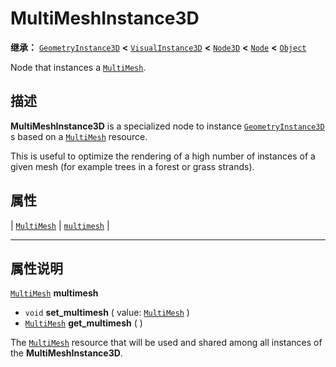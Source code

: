 <!-- ⚠ 请勿编辑本文件 ⚠ -->
<!-- 本文档使用脚本从 WeDot 引擎源码仓库生成。 -->
<!-- 生成脚本：https://github.com/WeDot-Engine/WeDot/tree/4.3/doc/tools/make_md.py； -->
<!-- 原文件：https://github.com/WeDot-Engine/WeDot/tree/4.3/doc/classes/MultiMeshInstance3D.xml。 -->

<div id="_class_multimeshinstance3d"></div>

# MultiMeshInstance3D

**继承：** [`GeometryInstance3D`](class_geometryinstance3d.md) **<** [`VisualInstance3D`](class_visualinstance3d.md) **<** [`Node3D`](class_node3d.md) **<** [`Node`](class_node.md) **<** [`Object`](class_object.md)

Node that instances a [`MultiMesh`](class_multimesh.md).

## 描述

**MultiMeshInstance3D** is a specialized node to instance [`GeometryInstance3D`](class_geometryinstance3d.md) s based on a [`MultiMesh`](class_multimesh.md) resource.

This is useful to optimize the rendering of a high number of instances of a given mesh (for example trees in a forest or grass strands).

## 属性

| [`MultiMesh`](class_multimesh.md) | [`multimesh`](#class_multimeshinstance3d_property_multimesh) |

<!-- rst-class:: classref-section-separator -->

---

## 属性说明

<div id="_class_multimeshinstance3d_property_multimesh"></div>

[`MultiMesh`](class_multimesh.md) **multimesh** <div id="class_multimeshinstance3d_property_multimesh"></div>

- `void` **set_multimesh** ( value: [`MultiMesh`](class_multimesh.md) )
- [`MultiMesh`](class_multimesh.md) **get_multimesh** ( )

The [`MultiMesh`](class_multimesh.md) resource that will be used and shared among all instances of the **MultiMeshInstance3D**.

[^virtual]: 本方法通常需要用户覆盖才能生效。
[^const]: 本方法无副作用，不会修改该实例的任何成员变量。
[^vararg]: 本方法除了能接受在此处描述的参数外，还能够继续接受任意数量的参数。
[^constructor]: 本方法用于构造某个类型。
[^static]: 调用本方法无需实例，可直接使用类名进行调用。
[^operator]: 本方法描述的是使用本类型作为左操作数的有效运算符。
[^bitfield]: 这个值是由下列位标志构成位掩码的整数。
[^void]: 无返回值。
